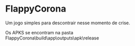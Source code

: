 # FlappyCorona
Um jogo simples para descontrair nesse momento de crise. 


Os APKS se encontram na pasta FlappyCorona\build\app\outputs\apk\release